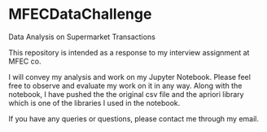 # MFECDataChallenge
Data Analysis on Supermarket Transactions

This repository is intended as a response to my interview assignment at MFEC co. 

I will convey my analysis and work on my Jupyter Notebook. Please feel free to observe and evaluate my work on it in any way.
Along with the notebook, I have pushed the the original csv file and the apriori library which is one of the libraries I used in the notebook. 

If you have any queries or questions, please contact me through my email.
